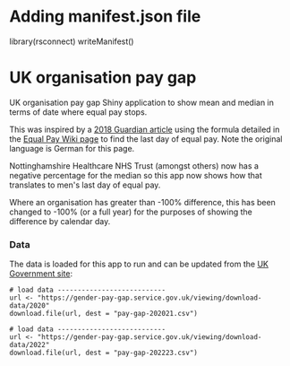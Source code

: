 # Adding manifest.json file

library(rsconnect)
writeManifest()

# UK organisation pay gap

UK organisation pay gap Shiny application to show mean and median in terms of date where equal pay stops.

This was inspired by a [2018 Guardian article](https://www.theguardian.com/news/ng-interactive/2018/apr/04/gender-pay-gap-when-does-your-company-stop-paying-women-in-2018) using the formula detailed in the [Equal Pay Wiki page](http://www.equalpay.wiki/Berechnung_des_Equal_Pay_Day) to find the last day of equal pay. Note the original language is German for this page.

Nottinghamshire Healthcare NHS Trust (amongst others) now has a negative percentage for the median so this app now shows how that translates to men's last day of equal pay. 

Where an organisation has greater than -100% difference, this has been changed to -100% (or a full year) for the purposes of showing the difference by calendar day.

### Data

The data is loaded for this app to run and can be updated from the [UK Government site](https://gender-pay-gap.service.gov.uk/viewing/download-data/2020):

```{r}
# load data ---------------------------
url <- "https://gender-pay-gap.service.gov.uk/viewing/download-data/2020"
download.file(url, dest = "pay-gap-202021.csv")
```
```{r}
# load data ---------------------------
url <- "https://gender-pay-gap.service.gov.uk/viewing/download-data/2022"
download.file(url, dest = "pay-gap-202223.csv")
```
